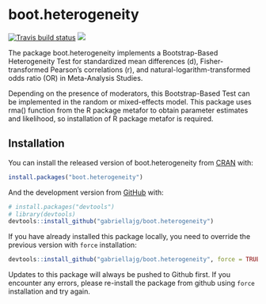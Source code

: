 
<!-- README.md is generated from README.Rmd. Please edit that file -->

# boot.heterogeneity

<!-- badges: start -->

[![Travis build
status](https://travis-ci.org/gabriellajg/boot.heterogeneity.svg?branch=master)](https://travis-ci.org/gabriellajg/boot.heterogeneity) [![](http://cranlogs.r-pkg.org/badges/grand-total/boot.heterogeneity)](https://CRAN.R-project.org/package=boot.heterogeneity)
<!-- badges: end -->

The package boot.heterogeneity implements a Bootstrap-Based
Heterogeneity Test for standardized mean differences (d),
Fisher-transformed Pearson’s correlations (r), and
natural-logarithm-transformed odds ratio (OR) in Meta-Analysis Studies.

Depending on the presence of moderators, this Bootstrap-Based Test can
be implemented in the random or mixed-effects model. This package uses
rma() function from the R package metafor to obtain parameter estimates
and likelihood, so installation of R package metafor is required.

## Installation

You can install the released version of boot.heterogeneity from
[CRAN](https://cran.r-project.org/package=mc.heterogeneity) with:

``` r
install.packages("boot.heterogeneity")
```

And the development version from
[GitHub](https://github.com/gabriellajg/boot.heterogeneity) with:

``` r
# install.packages("devtools")
# library(devtools)
devtools::install_github("gabriellajg/boot.heterogeneity")
```

If you have already installed this package locally, you need to override
the previous version with `force` installation:

``` r
devtools::install_github("gabriellajg/boot.heterogeneity", force = TRUE)
```

Updates to this package will always be pushed to Github first. If you
encounter any errors, please re-install the package from github using
`force` installation and try again.
